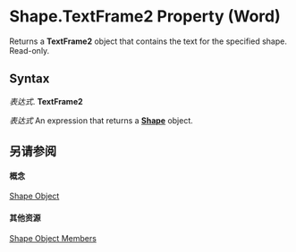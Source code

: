 
# Shape.TextFrame2 Property (Word)

Returns a  **TextFrame2** object that contains the text for the specified shape. Read-only.


## Syntax

 _表达式_. **TextFrame2**

 _表达式_ An expression that returns a **[Shape](604029ce-9b2f-9748-5d4e-b458796fa2f0.md)** object.


## 另请参阅


#### 概念


[Shape Object](604029ce-9b2f-9748-5d4e-b458796fa2f0.md)
#### 其他资源


[Shape Object Members](http://msdn.microsoft.com/library/4aa8e2f4-5629-3922-11e4-df028bd1e1de%28Office.15%29.aspx)